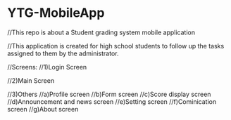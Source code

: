 # YTG-MobileApp
//This repo is about a Student grading system mobile application

//This application is created for high school students to follow up the tasks assigned to them by the administrator.

//Screens:
//1)Login Screen

//2)Main Screen

//3)Others
//a)Profile screen
//b)Form screen
//c)Score display screen
//d)Announcement and news screen
//e)Setting screen
//f)Cominication screen
//g)About screen
